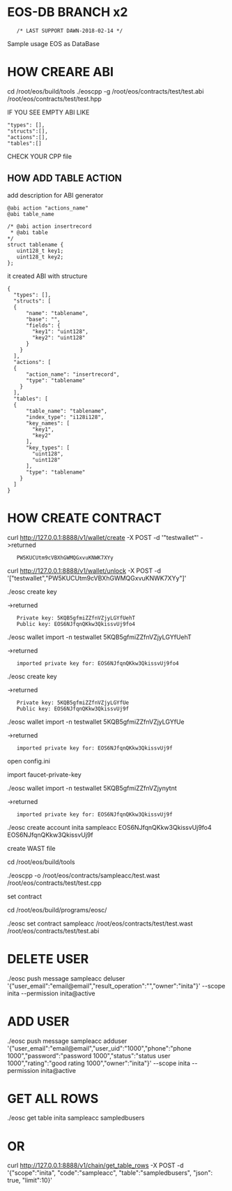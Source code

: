 # EOS-DB BRANCH x2  
       /* LAST SUPPORT DAWN-2018-02-14 */
Sample usage EOS as DataBase

# HOW CREARE ABI
cd /root/eos/build/tools
./eoscpp -g /root/eos/contracts/test/test.abi /root/eos/contracts/test/test.hpp

IF YOU SEE EMPTY ABI LIKE

    "types": [],
    "structs":[],
    "actions":[],
    "tables":[]
  
  CHECK YOUR CPP file
  
## HOW ADD TABLE ACTION 

add description for ABI generator

    @abi action "actions_name"
    @abi table_name
    
    /* @abi action insertrecord
     * @abi table
    */
    struct tablename {
       uint128_t key1;
       uint128_t key2;
    };

it created ABI with structure
    
    {
      "types": [],
      "structs": [
      {
          "name": "tablename",
          "base": "",
          "fields": {
            "key1": "uint128",
            "key2": "uint128"
          }
        }
      ],
      "actions": [
      {
          "action_name": "insertrecord",
          "type": "tablename"
        }
      ],
      "tables": [
      {
          "table_name": "tablename",
          "index_type": "i128i128",
          "key_names": [
            "key1",
            "key2"
          ],
          "key_types": [
            "uint128",
            "uint128"
          ],
          "type": "tablename"
        }
      ]
    }

# HOW CREATE CONTRACT

curl http://127.0.0.1:8888/v1/wallet/create -X POST -d '"testwallet"'
->returned

       PW5KUCUtm9cVBXhGWMQGxvuKNWK7XYy

curl http://127.0.0.1:8888/v1/wallet/unlock -X POST -d '["testwallet","PW5KUCUtm9cVBXhGWMQGxvuKNWK7XYy"]'

./eosc create key

->returned

       Private key: 5KQB5gfmiZZfnVZjyLGYfUehT
       Public key: EOS6NJfqnQKkw3QkissvUj9fo4

./eosc wallet import -n testwallet 5KQB5gfmiZZfnVZjyLGYfUehT

->returned

       imported private key for: EOS6NJfqnQKkw3QkissvUj9fo4

./eosc create key

->returned

       Private key: 5KQB5gfmiZZfnVZjyLGYfUe
       Public key: EOS6NJfqnQKkw3QkissvUj9f

./eosc wallet import -n testwallet 5KQB5gfmiZZfnVZjyLGYfUe

->returned

       imported private key for: EOS6NJfqnQKkw3QkissvUj9f

open config.ini

import faucet-private-key

./eosc wallet import -n testwallet 5KQB5gfmiZZfnVZjynytnt

->returned

       imported private key for: EOS6NJfqnQKkw3QkissvUj9f

./eosc create account inita sampleacc EOS6NJfqnQKkw3QkissvUj9fo4 EOS6NJfqnQKkw3QkissvUj9f

create WAST file

cd /root/eos/build/tools

./eoscpp -o /root/eos/contracts/sampleacc/test.wast /root/eos/contracts/test/test.cpp

set contract

cd /root/eos/build/programs/eosc/

./eosc set contract sampleacc /root/eos/contracts/test/test.wast /root/eos/contracts/test/test.abi


# DELETE USER

./eosc push message sampleacc deluser '{"user_email":"email@email","result_operation":"","owner":"inita"}' --scope inita --permission inita@active


# ADD USER

./eosc push message sampleacc adduser '{"user_email":"email@email","user_uid":"1000","phone":"phone 1000","password":"password 1000","status":"status user 1000","rating":"good rating 1000","owner":"inita"}' --scope inita --permission inita@active

# GET ALL ROWS

./eosc get table inita sampleacc sampledbusers

# OR

curl http://127.0.0.1:8888/v1/chain/get_table_rows -X POST -d '{"scope":"inita", "code":"sampleacc", "table":"sampledbusers", "json": true, "limit":10}'
